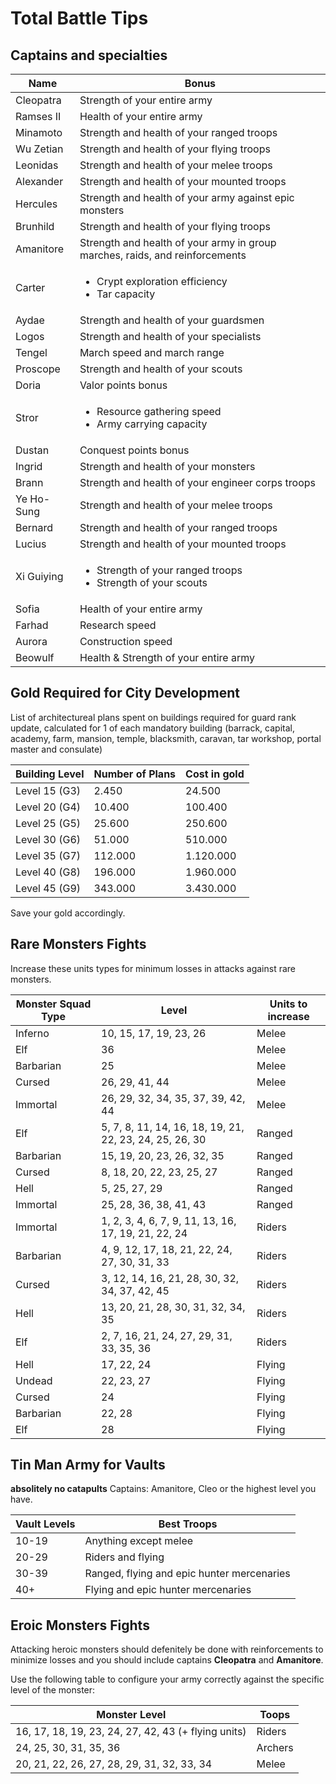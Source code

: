 # Total Battle Tips

## Captains and specialties
|Name|Bonus|
|-|-|
|Cleopatra|	Strength of your entire army|
|Ramses II|	Health of your entire army|
|Minamoto|	Strength and health of your ranged troops|
|Wu Zetian|	Strength and health of your flying troops|
|Leonidas|	Strength and health of your melee troops|
|Alexander|	Strength and health of your mounted troops|
|Hercules|	Strength and health of your army against epic monsters|
|Brunhild|	Strength and health of your flying troops|
|Amanitore|	Strength and health of your army in group marches, raids, and reinforcements|
|Carter|	<ul><li>Crypt exploration efficiency</li><li>Tar capacity</li></ul>|
|Aydae|	Strength and health of your guardsmen|
|Logos|	Strength and health of your specialists|
|Tengel|	March speed and march range|
|Proscope|	Strength and health of your scouts|
|Doria|	Valor points bonus|
|Stror|	<ul><li>Resource gathering speed</li><li>Army carrying capacity</li></ul>|
|Dustan|	Conquest points bonus|
|Ingrid|	Strength and health of your monsters|
|Brann|	Strength and health of your engineer corps troops|
|Ye Ho-Sung|	Strength and health of your melee troops|
|Bernard|	Strength and health of your ranged troops|
|Lucius|	Strength and health of your mounted troops|
|Xi Guiying	| <ul><li>Strength of your ranged troops</li><li>Strength of your scouts</li></ul>|
|Sofia|	Health of your entire army|
|Farhad|	Research speed|
|Aurora|	Construction speed|
|Beowulf|	Health & Strength of your entire army|

## Gold Required for City Development

List of architectureal plans spent on buildings required for guard rank update, calculated for 1 of each mandatory building (barrack, capital, academy, farm, mansion, temple, blacksmith, caravan, tar workshop, portal master and consulate)

|Building Level|Number of Plans|Cost in gold|
|-|-|-|
|Level 15 (G3)|2.450|24.500|
|Level 20 (G4)|10.400|100.400|
|Level 25 (G5)|25.600|250.600|
|Level 30 (G6)|51.000|510.000|
|Level 35 (G7)|112.000|1.120.000|
|Level 40 (G8)|196.000|1.960.000|
|Level 45 (G9)|343.000|3.430.000|

Save your gold accordingly.

## Rare Monsters Fights
Increase these units types for minimum losses in attacks against rare monsters.

|Monster Squad Type|Level|Units to increase|
|-|-|-|
|Inferno|10, 15, 17, 19, 23, 26|Melee|
|Elf|36|Melee|
|Barbarian|25|Melee|
|Cursed|26, 29, 41, 44|Melee|
|Immortal|26, 29, 32, 34, 35, 37, 39, 42, 44|Melee|
|Elf|5, 7, 8, 11, 14, 16, 18, 19, 21, 22, 23, 24, 25, 26, 30|Ranged|
|Barbarian|15, 19, 20, 23, 26, 32, 35|Ranged|
|Cursed|8, 18, 20, 22, 23, 25, 27|Ranged|
|Hell|5, 25, 27, 29|Ranged|
|Immortal|25, 28, 36, 38, 41, 43|Ranged|
|Immortal|1, 2, 3, 4, 6, 7, 9, 11, 13, 16, 17, 19, 21, 22, 24|Riders|
|Barbarian|4, 9, 12, 17, 18, 21, 22, 24, 27, 30, 31, 33|Riders|
|Cursed|3, 12, 14, 16, 21, 28, 30, 32, 34, 37, 42, 45|Riders|
|Hell|13, 20, 21, 28, 30, 31, 32, 34, 35|Riders|
|Elf|2, 7, 16, 21, 24, 27, 29, 31, 33, 35, 36|Riders|
|Hell|17, 22, 24|Flying|
|Undead|22, 23, 27|Flying|
|Cursed|24|Flying|
|Barbarian|22, 28|Flying|
|Elf|28|Flying|

## Tin Man Army for Vaults

**absolitely no catapults**
Captains: Amanitore, Cleo or the highest level you have.

|Vault Levels|Best Troops|
|-|-|
|10-19|Anything except melee|
|20-29|Riders and flying|
|30-39|Ranged, flying and epic hunter mercenaries|
|40+|Flying and epic hunter mercenaries|


## Eroic Monsters Fights

Attacking heroic monsters should defenitely be done with reinforcements to minimize losses and you should include captains **Cleopatra** and **Amanitore**.

Use the following table to configure your army correctly against the specific level of the monster:

|Monster Level|Toops|
|-|-|
|16, 17, 18, 19, 23, 24, 27, 42, 43 (+ flying units)|Riders|
|24, 25, 30, 31, 35, 36|Archers|
|20, 21, 22, 26, 27, 28, 29, 31, 32, 33, 34|Melee|
